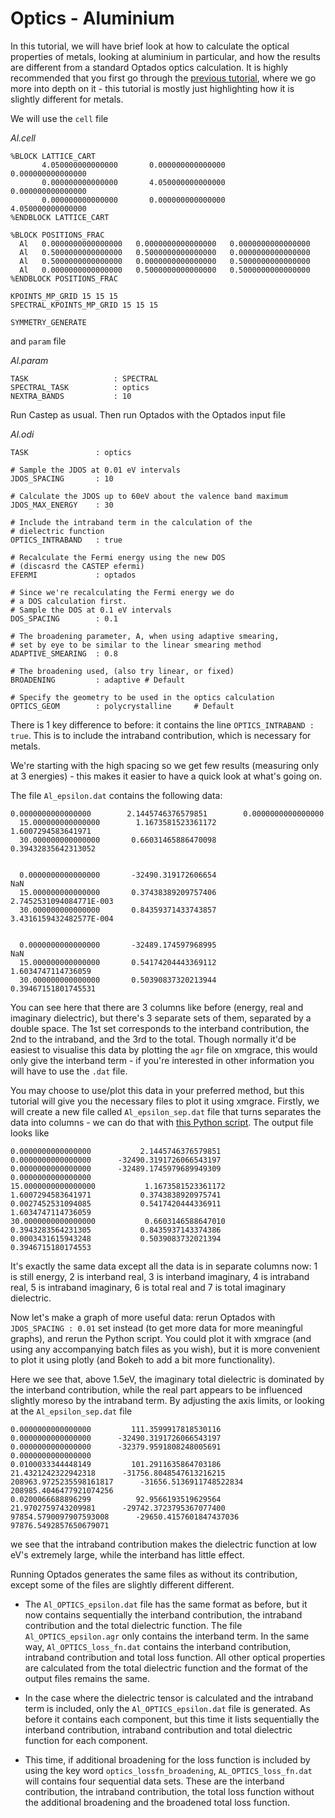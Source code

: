 # Optics - Aluminium

In this tutorial, we will have brief look at how to calculate the optical properties of metals, looking at aluminium in particular, and how the results are different from a standard Optados optics calculation. It is highly recommended that you first go through the [previous tutorial](Optics.md), where we go more into depth on it - this tutorial is mostly just highlighting how it is slightly different for metals.

We will use the `cell` file

*Al.cell*
```
%BLOCK LATTICE_CART
       4.050000000000000       0.000000000000000       0.000000000000000
       0.000000000000000       4.050000000000000       0.000000000000000
       0.000000000000000       0.000000000000000       4.050000000000000
%ENDBLOCK LATTICE_CART

%BLOCK POSITIONS_FRAC
  Al   0.0000000000000000   0.0000000000000000   0.0000000000000000
  Al   0.5000000000000000   0.5000000000000000   0.0000000000000000
  Al   0.5000000000000000   0.0000000000000000   0.5000000000000000
  Al   0.0000000000000000   0.5000000000000000   0.5000000000000000
%ENDBLOCK POSITIONS_FRAC

KPOINTS_MP_GRID 15 15 15
SPECTRAL_KPOINTS_MP_GRID 15 15 15

SYMMETRY_GENERATE
```

and `param` file

*Al.param*
```
TASK                   : SPECTRAL
SPECTRAL_TASK          : optics
NEXTRA_BANDS           : 10
```

Run Castep as usual. Then run Optados with the Optados input file

*Al.odi*
```
TASK               : optics

# Sample the JDOS at 0.01 eV intervals
JDOS_SPACING       : 10

# Calculate the JDOS up to 60eV about the valence band maximum
JDOS_MAX_ENERGY    : 30

# Include the intraband term in the calculation of the
# dielectric function
OPTICS_INTRABAND   : true

# Recalculate the Fermi energy using the new DOS
# (discasrd the CASTEP efermi)
EFERMI             : optados

# Since we're recalculating the Fermi energy we do
# a DOS calculation first.
# Sample the DOS at 0.1 eV intervals
DOS_SPACING        : 0.1

# The broadening parameter, A, when using adaptive smearing,
# set by eye to be similar to the linear smearing method
ADAPTIVE_SMEARING  : 0.8  

# The broadening used, (also try linear, or fixed)
BROADENING         : adaptive # Default

# Specify the geometry to be used in the optics calculation
OPTICS_GEOM        : polycrystalline     # Default
```
There is 1 key difference to before: it contains the line `OPTICS_INTRABAND : true`. This is to include the intraband contribution, which is necessary for metals.

We're starting with the high spacing so we get few results (measuring only at 3 energies) - this makes it easier to have a quick look at what's going on.

The file `Al_epsilon.dat` contains the following data:

```
0.0000000000000000        2.1445746376579851        0.0000000000000000     
  15.000000000000000        1.1673581523361172        1.6007294583641971     
  30.000000000000000       0.66031465886470098       0.39432835642313052     


  0.0000000000000000       -32490.319172606654                            NaN
  15.000000000000000       0.37438389209757406        2.7452531094084771E-003
  30.000000000000000       0.84359371433743857        3.4316159432482577E-004


  0.0000000000000000       -32489.174597968995                            NaN
  15.000000000000000       0.54174204443369112        1.6034747114736059     
  30.000000000000000       0.50390837320213944       0.39467151801745531     
```

You can see here that there are 3 columns like before (energy, real and imaginary dielectric), but there's 3 separate sets of them, separated by a double space. The 1st set corresponds to the interband contribution, the 2nd to the intraband, and the 3rd to the total. Though normally it'd be easiest to visualise this data by plotting the `agr` file on xmgrace, this would only give the interband term - if you're interested in other information you will have to use the `.dat` file.

You may choose to use/plot this data in your preferred method, but this tutorial will give you the necessary files to plot it using xmgrace. Firstly, we will create a new file called `Al_epsilon_sep.dat` file that turns separates the data into columns - we can do that with [this Python script](contrubtions_sep.py). The output file looks like

```
0.0000000000000000           2.1445746376579851           0.0000000000000000      -32490.3191726066543197           0.0000000000000000      -32489.1745979689949309           0.0000000000000000
15.0000000000000000           1.1673581523361172           1.6007294583641971           0.3743838920975741           0.0027452531094085           0.5417420444336911           1.6034747114736059
30.0000000000000000           0.6603146588647010           0.3943283564231305           0.8435937143374386           0.0003431615943248           0.5039083732021394           0.3946715180174553
```

It's exactly the same data except all the data is in separate columns now: 1 is still energy, 2 is interband real, 3 is interband imaginary, 4 is intraband real, 5 is intraband imaginary, 6 is total real and 7 is total imaginary dielectric.

Now let's make a graph of more useful data: rerun Optados with `JDOS_SPACING : 0.01` set instead (to get more data for more meaningful graphs), and rerun the Python script. You could plot it with xmgrace (and using any accompanying batch files as you wish), but it is more convenient to plot it using plotly (and Bokeh to add a bit more functionality).



Here we see that, above 1.5eV, the imaginary total dielectric is dominated by the interband contribution, while the real part appears to be influenced slightly moreso by the intraband term. By adjusting the axis limits, or looking at the `Al_epsilon_sep.dat` file

```
0.0000000000000000         111.3599917818530116           0.0000000000000000      -32490.3191726066543197           0.0000000000000000      -32379.9591808248005691           0.0000000000000000
0.0100033344448149         101.2911635864703186          21.4321242322942318      -31756.8048547613216215      208963.9725235598161817      -31656.5136911748522834      208985.4046477921074256
0.0200066688896299          92.9566193519629564          21.9702759743209981      -29742.3723795367077400       97854.5790097907593008      -29650.4157601847437036       97876.5492857650679071
```

we see that the intraband contribution makes the dielectric function at low eV's extremely large, while the interband has little effect.

Running Optados generates the same files as without its contribution, except some of the files are slightly different different.



* The `Al_OPTICS_epsilon.dat` file has the same format as before, but it now contains sequentially the interband contribution, the intraband contribution and the total dielectric function.  The file `Al_OPTICS_epsilon.agr` only contains the interband term.  In the same way, `Al_OPTICS_loss_fn.dat` contains the interband contribution, intraband contribution and total loss function.  All other optical properties are calculated from the total dielectric function and the format of the output files remains the same.

* In the case where the dielectric tensor is calculated and the intraband term is included, only the `Al_OPTICS_epsilon.dat` file is generated.  As before it contains each component, but this time it lists sequentially the interband contribution, intraband contribution and total dielectric function for each component.   

* This time, if additional broadening for the loss function is included by using the key word `optics_lossfn_broadening`,  `AL_OPTICS_loss_fn.dat` will contains four sequential data sets.  These are the interband contribution, the intraband contribution, the total loss function without the additional broadening and the broadened total loss function.  
